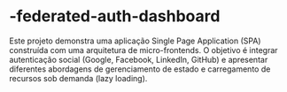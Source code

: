 # -federated-auth-dashboard
Este projeto demonstra uma aplicação Single Page Application (SPA) construída com uma arquitetura de micro-frontends. O objetivo é integrar autenticação social (Google, Facebook, LinkedIn, GitHub) e apresentar diferentes abordagens de gerenciamento de estado e carregamento de recursos sob demanda (lazy loading).

